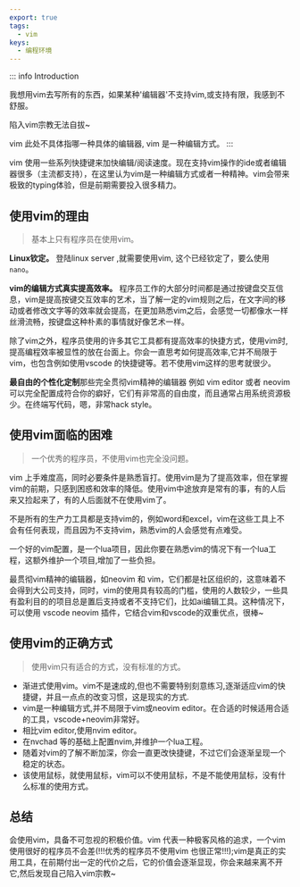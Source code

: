 ```yaml
---
export: true
tags:
  - vim
keys:
  - 编程环境
---
```


::: info Introduction


我想用vim去写所有的东西，如果某种'编辑器'不支持vim,或支持有限，我感到不舒服。

陷入vim宗教无法自拔~

vim 此处不具体指哪一种具体的编辑器, vim 是一种编辑方式。 
:::

vim 使用一些系列快捷键来加快编辑/阅读速度。现在支持vim操作的ide或者编辑器很多（主流都支持），在这里认为vim是一种编辑方式或者一种精神。vim会带来极致的typing体验，但是前期需要投入很多精力。

## 使用vim的理由

> 基本上只有程序员在使用vim。

**Linux钦定。** 登陆linux server ,就需要使用vim, 这个已经钦定了，要么使用`nano`。

**vim的编辑方式真实提高效率。** 程序员工作的大部分时间都是通过按键盘交互信息，vim是提高按键交互效率的艺术，当了解一定的vim规则之后，在文字间的移动或者修改文字等的效率就会提高，在更加熟悉vim之后，会感觉一切都像水一样丝滑流畅，按键盘这种朴素的事情就好像艺术一样。

除了vim之外，程序员使用的许多其它工具都有提高效率的快捷方式，使用vim时,提高编程效率被显性的放在台面上。你会一直思考如何提高效率,它并不局限于vim，也包含例如使用vscode 的快捷键等。若不使用vim这样的思考就很少。

**最自由的个性化定制**那些完全贯彻vim精神的编辑器 例如 vim editor 或者 neovim 可以完全配置成符合你的癖好，它们有非常高的自由度，而且通常占用系统资源极少。在终端写代码，嗯，非常hack style。
## 使用vim面临的困难

> 一个优秀的程序员，不使用vim也完全没问题。

vim 上手难度高，同时必要条件是熟悉盲打。使用vim是为了提高效率，但在掌握vim的前期，只感到困惑和效率的降低。使用vim中途放弃是常有的事，有的人后来又捡起来了，有的人后面就不在使用vim了。

不是所有的生产力工具都是支持vim的，例如word和excel，vim在这些工具上不会有任何表现，而且因为不支持vim，熟悉vim的人会感觉有点难受。

一个好的vim配置，是一个lua项目，因此你要在熟悉vim的情况下有一个lua工程，这额外维护一个项目,增加了一些负担。

最贯彻vim精神的编辑器，如neovim 和 vim，它们都是社区组织的，这意味着不会得到大公司支持，同时，vim的使用具有较高的门槛，使用的人数较少，一些具有盈利目的的项目总是置后支持或者不支持它们，比如ai编辑工具。这种情况下，可以使用 vscode neovim 插件，它结合vim和vscode的双重优点，很棒~ 

## 使用vim的正确方式

> 使用vim只有适合的方式，没有标准的方式。

- 渐进式使用vim。vim不是速成的,但也不需要特别刻意练习,逐渐适应vim的快捷键，并且一点点的改变习惯，这是现实的方式.
- vim是一种编辑方式,并不局限于vim或neovim editor。在合适的时候适用合适的工具，vscode+neovim非常好。
- 相比vim editor,使用nvim editor。
- 在nvchad 等的基础上配置nvim,并维护一个lua工程。
- 随着对vim的了解不断加深，你会一直更改快捷键，不过它们会逐渐呈现一个稳定的状态。
- 该使用鼠标，就使用鼠标，vim可以不使用鼠标，不是不能使用鼠标，没有什么标准的使用方式。

## 总结

会使用vim，具备不可忽视的积极价值。vim 代表一种极客风格的追求，一个vim使用很好的程序员不会差(!!!优秀的程序员不使用vim 也很正常!!!);vim是真正的实用工具，在前期付出一定的代价之后，它的价值会逐渐显现，你会来越来离不开它,然后发现自己陷入vim宗教~


